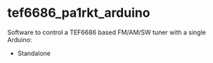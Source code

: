# tef6686_pa1rkt_arduino
Software to control a TEF6686 based FM/AM/SW tuner with a single Arduino:
- Standalone

